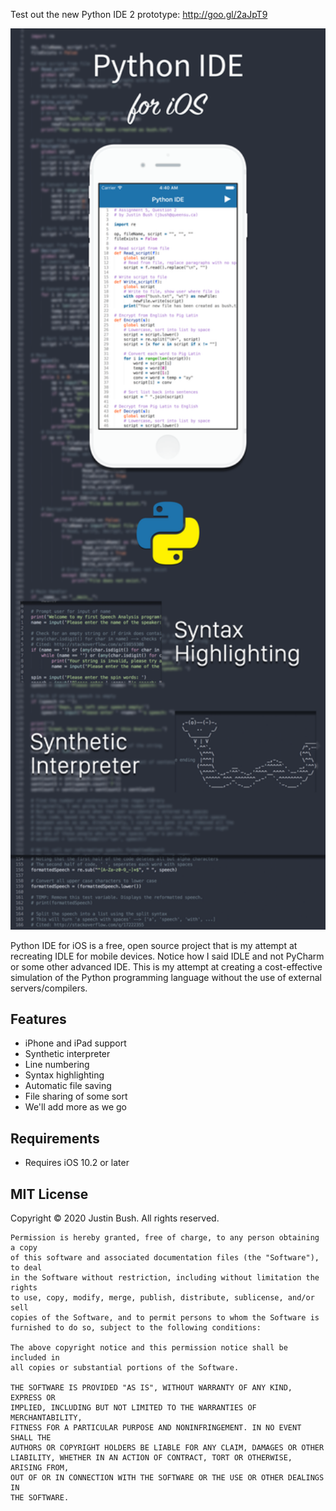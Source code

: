 Test out the new Python IDE 2 prototype: http://goo.gl/2aJpT9

<img src="Cover.png" width="860" />

Python IDE for iOS is a free, open source project that is my attempt at recreating IDLE for mobile devices. Notice how I said IDLE and not PyCharm or some other advanced IDE. This is my attempt at creating a cost-effective simulation of the Python programming language without the use of external servers/compilers.

## Features
- iPhone and iPad support
- Synthetic interpreter
- Line numbering
- Syntax highlighting
- Automatic file saving
- File sharing of some sort
- We'll add more as we go

## Requirements
- Requires iOS 10.2 or later

## MIT License

Copyright © 2020 Justin Bush. All rights reserved.

```
Permission is hereby granted, free of charge, to any person obtaining a copy
of this software and associated documentation files (the "Software"), to deal
in the Software without restriction, including without limitation the rights
to use, copy, modify, merge, publish, distribute, sublicense, and/or sell
copies of the Software, and to permit persons to whom the Software is
furnished to do so, subject to the following conditions:

The above copyright notice and this permission notice shall be included in
all copies or substantial portions of the Software.

THE SOFTWARE IS PROVIDED "AS IS", WITHOUT WARRANTY OF ANY KIND, EXPRESS OR
IMPLIED, INCLUDING BUT NOT LIMITED TO THE WARRANTIES OF MERCHANTABILITY,
FITNESS FOR A PARTICULAR PURPOSE AND NONINFRINGEMENT. IN NO EVENT SHALL THE
AUTHORS OR COPYRIGHT HOLDERS BE LIABLE FOR ANY CLAIM, DAMAGES OR OTHER
LIABILITY, WHETHER IN AN ACTION OF CONTRACT, TORT OR OTHERWISE, ARISING FROM,
OUT OF OR IN CONNECTION WITH THE SOFTWARE OR THE USE OR OTHER DEALINGS IN
THE SOFTWARE.
```
